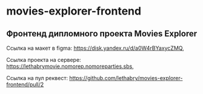 # movies-explorer-frontend
## Фронтенд дипломного проекта Movies Explorer
Ссылка на макет в figma: https://disk.yandex.ru/d/a0W4rBYaxycZMQ,

Ссылка проекта на сервере:  https://lethabrymovie.nomorep.nomoreparties.sbs,

Ccылка на пул реквест: https://github.com/lethabry/movies-explorer-frontend/pull/2

